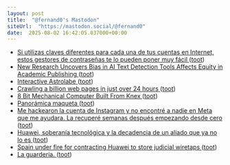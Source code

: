 ```yaml
---
layout: post
title:  "@fernand0's Mastodon"
siteUrl:  "https://mastodon.social/@fernand0"
date:  2025-08-02 16:42:05.037000+00:00
---
```

*  [Si utilizas claves diferentes para cada una de tus cuentas en Internet, estos gestores de contraseñas te lo pueden poner muy fácil ](https://www.xataka.com/seleccion/mis-claves-caracteres-aleatorios-me-cuesta-horrores-recordarlas-salvo-que-utilice-uno-estos-gestores-contrasena) ([toot](https://mastodon.social/@fernand0/114960166095058247))
*  [New Research Uncovers Bias in AI Text Detection Tools Affects Equity in Academic Publishing ](https://bioengineer.org/new-research-uncovers-bias-in-ai-text-detection-tools-affects-equity-in-academic-publishing) ([toot](https://mastodon.social/@fernand0/114959822779732164))
*  [Interactive Astrolabe ](https://alexboxer.com/astrolabe) ([toot](https://mastodon.social/@fernand0/114959646297837869))
*  [Crawling a billion web pages in just over 24 hours ](https://andrewkchan.dev/posts/crawler.htm) ([toot](https://mastodon.social/@fernand0/114958940850665109))
*  [8 Bit Mechanical Computer Built From Knex ](https://hackaday.com/2025/07/20/8-bit-mechanical-computer-built-from-knex) ([toot](https://mastodon.social/@fernand0/114958735465142962))
*  [Panorámica maqueta ](https://www.flickr.com/photos/fernand0/54654626090) ([toot](https://mastodon.social/@fernand0/114958525586425191))
*  [Me hackearon la cuenta de Instagram y no encontré a nadie en Meta que me ayudara. La recuperé semanas después empezando desde cero ](https://www.genbeta.com/a-fondo/me-hackearon-cuenta-instagram-no-encontre-a-nadie-meta-que-me-ayudara-recupere-semanas-despues-empezando-cer) ([toot](https://mastodon.social/@fernand0/114958423966273297))
*  [Huawei, soberanía tecnológica y la decadencia de un aliado que ya no lo es ](https://www.enriquedans.com/2025/07/huawei-soberania-tecnologica-y-la-decadencia-de-un-aliado-que-ya-no-lo-es.htm) ([toot](https://mastodon.social/@fernand0/114958214152373654))
*  [Spain under fire for contracting Huawei to store judicial wiretaps ](https://www.politico.eu/article/spain-huawei-contract-judicial-wiretaps) ([toot](https://mastodon.social/@fernand0/114956652463331217))
*  [La guardería. ](https://avecesunafoto.wordpress.com/2025/08/01/la-guarderia-2) ([toot](https://mastodon.social/@fernand0/114954735815700165))
